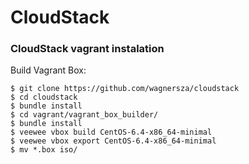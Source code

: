 # CloudStack

### CloudStack vagrant instalation


Build Vagrant Box:

    $ git clone https://github.com/wagnersza/cloudstack
    $ cd cloudstack
    $ bundle install
    $ cd vagrant/vagrant_box_builder/
    $ bundle install
    $ veewee vbox build CentOS-6.4-x86_64-minimal
    $ veewee vbox export CentOS-6.4-x86_64-minimal
    $ mv *.box iso/